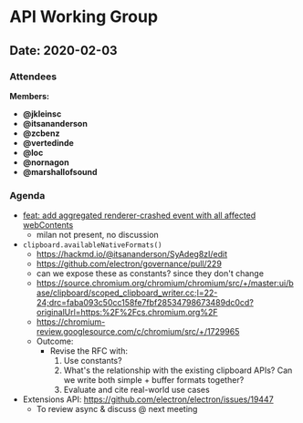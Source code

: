 # API Working Group

## Date: 2020-02-03

### Attendees

**Members:**
* **@jkleinsc**
* **@itsananderson**
* **@zcbenz**
* **@vertedinde**
* **@loc**
* **@nornagon**
* **@marshallofsound**

### Agenda

* [feat: add aggregated renderer-crashed event with all affected webContents]( https://github.com/electron/electron/pull/20006)
  * milan not present, no discussion
* `clipboard.availableNativeFormats()` 
    * https://hackmd.io/@itsananderson/SyAdeg8zI/edit
    * https://github.com/electron/governance/pull/229
    * can we expose these as constants? since they don't change
    * https://source.chromium.org/chromium/chromium/src/+/master:ui/base/clipboard/scoped_clipboard_writer.cc;l=22-24;drc=faba093c50cc158fe7fbf28534798673489dc0cd?originalUrl=https:%2F%2Fcs.chromium.org%2F
    * https://chromium-review.googlesource.com/c/chromium/src/+/1729965
    * Outcome:
        * Revise the RFC with:
          1. Use constants?
          2. What's the relationship with the existing clipboard APIs? Can we write both simple + buffer formats together?
          3. Evaluate and cite real-world use cases
* Extensions API: https://github.com/electron/electron/issues/19447
  * To review async & discuss @ next meeting
